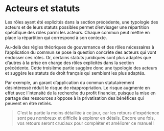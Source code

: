 # Acteurs et statuts

Les rôles ayant été explicités dans la section précédente, une typologie des acteurs et de leurs statuts possibles permet d’envisager une répartition spécifique des rôles parmi les acteurs. Chaque commun peut mettre en place la répartition qui correspond à son contexte.

Au-delà des règles théoriques de gouvernance et des rôles nécessaires à l’application du commun se pose la question concrète des acteurs qui vont endosser ces rôles. Or, certains statuts juridiques sont plus adaptés que d’autres à la prise en charge des rôles explicités dans la section précédente. Cette troisième partie suggère donc une typologie des acteurs et suggère les statuts de droit français qui semblent les plus adaptés.

Par exemple, un garant d’application du commun statutairement désintéressé réduit le risque de réappropriation. Le risque augmente en effet avec l’intensité de la recherche du profit financier, puisque la mise en partage des ressources s’oppose à la privatisation des bénéfices qui peuvent en être retirés.

> C'est la partie la moins détaillée à ce jour, car les retours d'expérience sont peu nombreux et difficile à explorer en détails. Encore une fois, vos retours seront cruciaux pour compléter et améliorer ce manuel !



